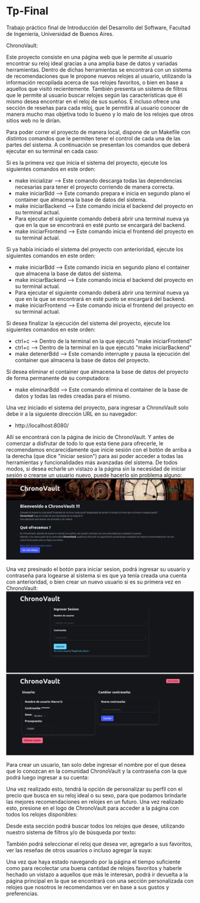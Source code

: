 # Tp-Final
Trabajo práctico final de Introducción del Desarrollo del Software, Facultad de Ingeniería, Universidad de Buenos Aires.

ChronoVault:

Este proyecto consiste en una página web que le permite al usuario encontrar su reloj ideal gracias a una amplia base de datos y variadas herramientas.
Dentro de dichas herramientas se encontrará con un sistema de recomendaciones que le propone nuevos relojes  al usuario, utilizando la información recopilada acerca de sus relojes favoritos, o bien en base a aquellos que visitó recientemente. 
También presenta un sistema de filtros que le permite al usuario buscar relojes según las características que él mismo desea encontrar en el reloj de sus sueños.
E incluso ofrece una sección de reseñas para cada reloj, que le permitirá al usuario conocer de manera mucho mas objetiva todo lo bueno y lo malo de los relojes que otros sitios web no le dirían.

Para poder correr el proyecto de manera local, dispone de un Makefile con distintos comandos que le permiten tener el control de cada una de las partes del sistema. A continuación se presentan los comandos que deberá ejecutar en su terminal en cada caso:

Si es la primera vez que inicia el sistema del proyecto, ejecute los siguientes comandos en este orden:
 - make inicializar  --> Este comando descarga todas las dependencias necesarias para tener el proyecto corriendo de manera correcta.
 - make iniciarBdd  --> Este comando prepara e inicia en segundo plano el container que almacena la base de datos del sistema.
 - make iniciarBackend  --> Este comando inicia el backend del proyecto en su terminal actual.
 - Para ejecutar el siguiente comando deberá abrir una terminal nueva ya que en la que se encontrará en esté punto se encargará del backend.
 - make iniciarFrontend  --> Este comando inicia el frontend del proyecto en su terminal actual.

Si ya había iniciado el sistema del proyecto con anterioridad, ejecute los siguientes comandos en este orden:
 - make iniciarBdd  --> Este comando inicia en segundo plano el container que almacena la base de datos del sistema.
 - make iniciarBackend  --> Este comando inicia el backend del proyecto en su terminal actual.
 - Para ejecutar el siguiente comando deberá abrir una terminal nueva ya que en la que se encontrará en esté punto se encargará del backend.
 - make iniciarFrontend  --> Este comando inicia el frontend del proyecto en su terminal actual.

Si desea finalizar la ejecución del sistema del proyecto, ejecute los siguientes comandos en este orden:
 - ctrl+c --> Dentro de la terminal en la que ejecutó "make iniciarFrontend"
 - ctrl+c --> Dentro de la terminal en la que ejecutó "make iniciarBackend"
 - make detenerBdd --> Este comando interrupte y pausa la ejecución del container que almacena la base de datos del proyecto.

Si desea eliminar el container que almacena la base de datos del proyecto de forma permanente de su computadora:
 - make eliminarBdd  --> Este comando elimina el container de la base de datos y todas las redes creadas para el mismo.



Una vez iniciado el sistema del proyecto, para ingresar a ChronoVault solo debe ir a la siguiente dirección URL en su navegador:
 - http://localhost:8080/

Allí se encontrará con la página de inicio de ChronoVault. Y antes de comenzar a disfrutar de todo lo que esta tiene para ofrecerle, 
le recomendamos encarecidamente que inicie sesión con el botón de arriba a la derecha (que dice "iniciar sesion") para asi poder acceder 
a todas las herramientas y funcionalidades más avanzadas del sistema. De todos modos, si desea echarle un vistazo a la página sin la necesidad de iniciar sesión o crearse un usuario nuevo, puede hacerlo sin problema alguno:
![Primera impresión de la pagina](./imagenesREADME/image1.png)


Una vez presinado el botón para iniciar sesion, podrá ingresar su usuario y contraseña para logearse al sistema si es que ya tenía creada
una cuenta con anterioridad, o bien crear un nuevo usuario si es su primera vez en ChronoVault:
![Iniciar sesion](./imagenesREADME/image2.png)
![Pagina de usuario](./imagenesREADME/image3.png)


Para crear un usuario, tan solo debe ingresar el nombre por el que desea que lo conozcan en la comunidad ChronoVault y la contraseña con la que podrá luego ingresar a su cuenta:


Una vez realizado esto, tendrá la opción de personalizar su perfil con el precio que busca en su reloj ideal o su sexo, para que podamos 
brindarle las mejores recomendaciones en relojes en un futuro. Una vez realizado esto, presione en el logo de ChronoVault para acceder a la 
página con todos los relojes disponibles:


Desde esta sección podrá buscar todos los relojes que desee, utilizando nuestro sistema de filtros y/o de búsqueda por texto:


También podrá seleccionar el reloj que desea ver, agregarlo a sus favoritos, ver las reseñas de otros usuarios o incluso agregar la suya:


Una vez que haya estado navegando por la página el tiempo suficiente como para recolectar una buena cantidad de relojes favoritos y haberle
hechado un vistazo a aquellos que más le interesan, podrá ir devuelta a la página principal en la que se encontrará con una sección personalizada
con relojes que nosotros le recomendamos ver en base a sus gustos y preferencias.













